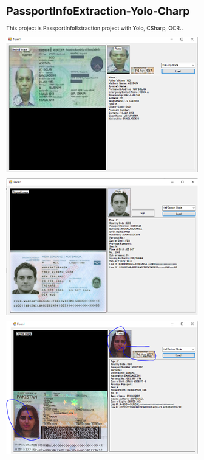 # PassportInfoExtraction-Yolo-Charp

This project is PassportInfoExtraction project with Yolo, CSharp, OCR..

![Bangladesh](B.PNG)

![NZL](NZL.PNG)

![PAK](PAK.PNG)

